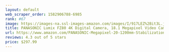```yaml
---
layout: default 
﻿web_scraper_order: 1582906788-6985
rank: #67
image: https://images-na.ssl-images-amazon.com/images/I/917LEZ%2Bit3L.jpg
title: PANASONIC Lumix FZ80 4K Digital Camera, 18.1 Megapixel Video Camera, 60X Zoom DC VARIO…
url: https://www.amazon.com/PANASONIC-Megapixel-20-1200mm-Stabilization-DC-FZ80K/dp/B01MS16V42/ref=zg_mw_photo_67?_encoding=UTF8&psc=1&refRID=QT7YX3MAVBS9YT2R1GA7
reviews: 4.3 out of 5 stars
price: $297.99 
---
```


